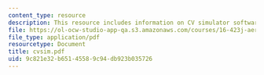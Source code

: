 ```yaml
---
content_type: resource
description: This resource includes information on CV simulator software.
file: https://ol-ocw-studio-app-qa.s3.amazonaws.com/courses/16-423j-aerospace-biomedical-and-life-support-engineering-spring-2006/9c821e32b65145589c94db923b035726_cvsim.pdf
file_type: application/pdf
resourcetype: Document
title: cvsim.pdf
uid: 9c821e32-b651-4558-9c94-db923b035726
---
```

